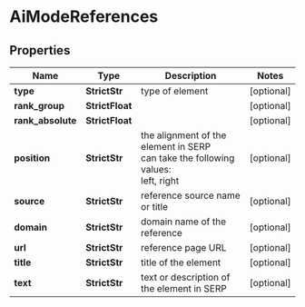# AiModeReferences


## Properties

| Name | Type | Description | Notes |
|------------ | ------------- | ------------- | -------------|
**type** | **StrictStr** | type of element |[optional]|
**rank_group** | **StrictFloat** |  |[optional]|
**rank_absolute** | **StrictFloat** |  |[optional]|
**position** | **StrictStr** | the alignment of the element in SERP<br>can take the following values:<br>left, right |[optional]|
**source** | **StrictStr** | reference source name or title |[optional]|
**domain** | **StrictStr** | domain name of the reference |[optional]|
**url** | **StrictStr** | reference page URL |[optional]|
**title** | **StrictStr** | title of the element |[optional]|
**text** | **StrictStr** | text or description of the element in SERP |[optional]|